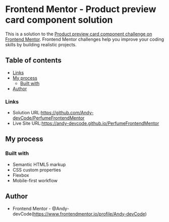 # Frontend Mentor - Product preview card component solution

This is a solution to the [Product preview card component challenge on Frontend Mentor](https://www.frontendmentor.io/challenges/product-preview-card-component-GO7UmttRfa). Frontend Mentor challenges help you improve your coding skills by building realistic projects. 

## Table of contents
  - [Links](#links)
- [My process](#my-process)
  - [Built with](#built-with)
- [Author](#author)

### Links

- Solution URL:https://github.com/Andy-devCode/PerfumeFrontendMentor
- Live Site URL:https://andy-devcode.github.io/PerfumeFrontendMentor

## My process

### Built with

- Semantic HTML5 markup
- CSS custom properties
- Flexbox
- Mobile-first workflow

## Author
- Frontend Mentor - @Andy-devCode(https://www.frontendmentor.io/profile/Andy-devCode)

